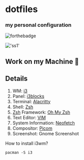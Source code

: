 # dotfiles
### my personal configuration
![forthebadge](https://forthebadge.com/images/badges/powered-by-black-magic.svg)

!['ss1'](https://raw.githubusercontent.com/sarzatmeniye/dotfiles/main/screenshots/Screenshot%20from%202021-12-21%2008-43-54.png)

## Work on my Machine 💯
## Details
1. WM: [i3](https://i3wm.org/)
2. Panel: [i3blocks](https://vivien.github.io/i3blocks/)
3. Terminal: [Alacritty](https://github.com/alacritty/alacritty)
4. Shell: [Zsh](https://www.zsh.org/)
5. [Zsh](https://www.zsh.org/) Framework: [Oh My Zsh](https://ohmyz.sh/)
6. Text Editor: [VIM](https://www.vim.org)
7. System Information: [Neofetch](https://github.com/dylanaraps/neofetch)
8. Compositor: [Picom](https://github.com/yshui/picom)
9. Screenshot: Gnome Screenshot

How to install i3wm?
```
pacman -S i3

```

<!-- !['VIM Logo'](https://upload.wikimedia.org/wikipedia/commons/9/9f/Vimlogo.svg) -->
